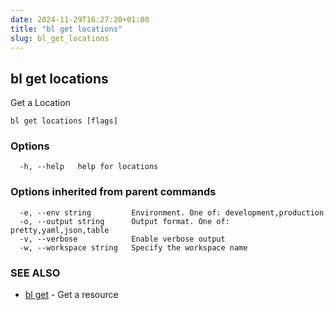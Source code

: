 ```yaml
---
date: 2024-11-29T16:27:20+01:00
title: "bl get locations"
slug: bl_get_locations
---
```

## bl get locations

Get a Location

```
bl get locations [flags]
```

### Options

```
  -h, --help   help for locations
```

### Options inherited from parent commands

```
  -e, --env string         Environment. One of: development,production
  -o, --output string      Output format. One of: pretty,yaml,json,table
  -v, --verbose            Enable verbose output
  -w, --workspace string   Specify the workspace name
```

### SEE ALSO

* [bl get](bl_get.md)	 - Get a resource

